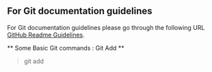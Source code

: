 
## For Git documentation guidelines 
For Git documentation guidelines please go through the following URL [GitHub Readme Guidelines](https://help.github.com/articles/basic-writing-and-formatting-syntax/).

** Some Basic Git commands :  Git Add **
> git add

